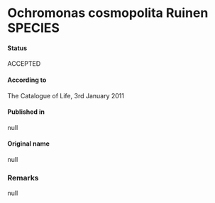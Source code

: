Ochromonas cosmopolita Ruinen SPECIES
=======

#### Status
ACCEPTED

#### According to
The Catalogue of Life, 3rd January 2011

#### Published in
null

#### Original name
null

### Remarks
null
